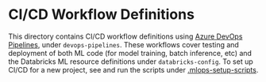 # CI/CD Workflow Definitions
This directory contains CI/CD workflow definitions using [Azure DevOps Pipelines](https://azure.microsoft.com/en-gb/products/devops/pipelines/),
under ``devops-pipelines``. These workflows cover testing and deployment of both ML code (for model training, batch inference, etc) and the 
Databricks ML resource definitions under ``databricks-config``. To set up CI/CD for a new project,
see and run the scripts under [.mlops-setup-scripts](../../.mlops-setup-scripts/README.md).
